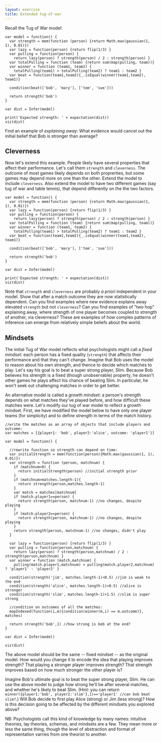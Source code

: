 ```yaml
---
layout: exercise
title: Extended tug-of-war
---
```



Recall the Tug of War model:

~~~~
var model = function() {
  var strength = mem(function (person) {return Math.max(gaussian(1, 1), 0.01)})
  var lazy = function(person) {return flip(1/3) }
  var pulling = function(person) {
    return lazy(person) ? strength(person) / 2 : strength(person) }
  var totalPulling = function (team) {return sum(map(pulling, team))}
  var winner = function (team1, team2) {
    totalPulling(team1) > totalPulling(team2) ? team1 : team2 }
  var beat = function(team1,team2){_.isEqual(winner(team1,team2), team1)}

  condition(beat(['bob', 'mary'], ['tom', 'sue']))

  return strength('bob')
}

var dist = Infer(model)

print('Expected strength: ' + expectation(dist))
viz(dist)
~~~~

Find an example of *explaining away*: What evidence would cancel out the initial belief that Bob is stronger than average?

## Cleverness

Now let's extend this example. People likely have several properties that affect their performance. Let's call them `strength` and `cleverness`. The outcome of most games likely depends on both proprerties, but some games may depend more on one than the other. Extend the model to include `cleverness`. Also extend the model to have two different games (say tug of war and table tennis), that depend differently on the the two factors.

~~~~
var model = function() {
  var strength = mem(function (person) {return Math.max(gaussian(1, 1), 0.01)})
  var lazy = function(person) {return flip(1/3) }
  var pulling = function(person) {
    return lazy(person) ? strength(person) / 2 : strength(person) }
  var totalPulling = function (team) {return sum(map(pulling, team))}
  var winner = function (team1, team2) {
    totalPulling(team1) > totalPulling(team2) ? team1 : team2 }
  var beat = function(team1,team2){_.isEqual(winner(team1,team2), team1)}

  condition(beat(['bob', 'mary'], ['tom', 'sue']))

  return strength('bob')
}

var dist = Infer(model)

print('Expected strength: ' + expectation(dist))
viz(dist)
~~~~

Note that `strength` and `cleverness` are probably *a priori* independent in your model. Show that after a match outcome they are now statistically dependent. Can you find examples where new evidence explains away elevated `strength` but not `cleverness`? Can you find examples of "two hop" explaining away, where strength of one player becomes coupled to strength of another, via cleverness? These are examples of how complex patterns of inference can emerge from relatively simple beliefs about the world.



## Mindsets

The initial Tug of War model reflects what psychologists might call a *fixed mindset*: each person has a fixed quality (`strength`) that affects their performance and that they can't change. Imagine that Bob uses the model to reason about his own strength, and thence to decide which matches to play. Let's say his goal is to beat a super strong player, Slim. Because Bob believes his strength is a fixed (though unobservable) property, he doesn't other games he plays affect his chance of beating Slim. In particular, he won't seek out challenging matches in order to get better.

An alternative model is called a *growth mindset*: a person's strength depends on what matches they've played before, and how difficult these matches were. Let's modify our tug of war model to reflect a growth mindset. First, we have modified the model below to have only one player teams (for simplicity) and to define strength in terms of the match history.

~~~~
//write the matches as an array of objects that include players and outcome:
var matches = [{player1: 'bob', player2:'alice', outcome: 'player1'}]

var model = function() {
  
  //rewrite function so strength can depend on time:
  var initialStrength = mem(function(person){Math.max(gaussian(1, 1), 0.01)})
  var strength = function (person, matchnum) {
    if (matchnum<0) {
      return initialStrength(person) //initial strength prior
    }
    if (matchnum>matches.length-1){
      return strength(person,matches.length-1)
    }
    var match = matches[matchnum]
    if (match.player1==person) {
      return strength(person, matchnum-1) //no changes, despite playing
    }
    if (match.player2==person) {
      return strength(person, matchnum-1) //no changes, despite playing
    }
    return strength(person, matchnum-1) //no changes, didn't play
  }
  
  var lazy = function(person) {return flip(1/3) }
  var pulling = function(person,matchnum) {
    return lazy(person) ? strength(person,matchnum) / 2 : strength(person,matchnum) }
  var winner = function (match,matchnum) {
    pulling(match.player1,matchnum) > pulling(match.player2,matchnum) ? 'player1' : 'player2' }

  condition(strength('jim', matches.length-1)<0.5) //jim is weak to the end
  condition(strength('alice', matches.length-1)>0.5) //alice is stronger
  condition(strength('slim', matches.length-1)>1.5) //slim is super strong
  
  //condition on outcomes of all the matches:
  mapIndexed(function(i,m){condition(winner(m,i) == m.outcome)}, matches)

  return strength('bob',1) //how strong is bob at the end?
}

var dist = Infer(model)

viz(dist)
~~~~

The above model should be the same -- fixed mindset -- as the original model. 
How would you change it to encode the idea that playing improves strength?
That playing a stronger player improves strength?
That strength improves based on how much stronger the other player is?


Imagine Bob's ultimate goal is to beat the super strong player, Slim. 
He can use the above model to judge how strong he'll be after several matches, and whether he's likely to beat Slim. (Hint: you can return `winner({player1:'bob', player2:'slim'},1)=='player1' //can bob beat slim?`.)
Will Bob decide to first play Alice (strong) or Jim (less strong)? How is this decision going to be affected by the different mindsets you explored above?

NB: Psychologists call this kind of knowledge by many names: intuitive theories, lay theories, schemas, and mindsets are a few. They mean more or less the same thing, though the level of abstraction and format of representation varries from one theorist to another.

